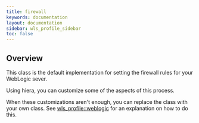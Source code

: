 ```yaml
---
title: firewall
keywords: documentation
layout: documentation
sidebar: wls_profile_sidebar
toc: false
---
```

## Overview

This class is the default implementation for setting the firewall rules for your WebLogic sever.

Using hiera, you can customize some of the aspects of this process.

When these customizations aren't enough, you can replace the class with your own class. See [wls_profile::weblogic](./weblogic.html) for an explanation on how to do this.






